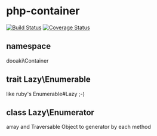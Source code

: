 php-container
=============

[![Build Status](https://travis-ci.org/do-aki/php-container.svg?branch=master)](https://travis-ci.org/do-aki/php-container)
[![Coverage Status](https://img.shields.io/coveralls/do-aki/php-container.svg)](https://coveralls.io/r/do-aki/php-container?branch=master)

namespace 
-------------
dooaki\Container

trait Lazy\Enumerable
-------------
like ruby's Enumerable#Lazy ;-)

class Lazy\Enumerator
-------------
array and Traversable Object to generator by each method

